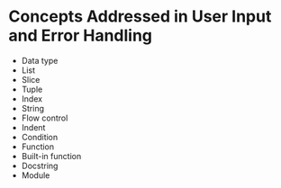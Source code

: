 # Concepts Addressed in User Input and Error Handling
* Data type
* List
* Slice
* Tuple
* Index
* String
* Flow control
* Indent
* Condition
* Function
* Built-in function
* Docstring
* Module
